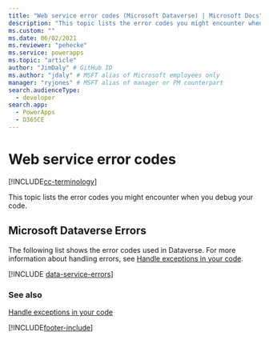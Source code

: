```yaml
---
title: "Web service error codes (Microsoft Dataverse) | Microsoft Docs" # Intent and product brand in a unique string of 43-59 chars including spaces
description: "This topic lists the error codes you might encounter when you debug your code. " # 115-145 characters including spaces. This abstract displays in the search result.
ms.custom: ""
ms.date: 06/02/2021
ms.reviewer: "pehecke"
ms.service: powerapps
ms.topic: "article"
author: "JimDaly" # GitHub ID
ms.author: "jdaly" # MSFT alias of Microsoft employees only
manager: "ryjones" # MSFT alias of manager or PM counterpart
search.audienceType: 
  - developer
search.app: 
  - PowerApps
  - D365CE
---
```


# Web service error codes

[!INCLUDE[cc-terminology](../includes/cc-terminology.md)]

This topic lists the error codes you might encounter when you debug your code.

<a name="BKMK_CRMErrors"></a>

## Microsoft Dataverse Errors

 The following list shows the error codes used in Dataverse. For more information about handling errors, see [Handle exceptions in your code](handle-exceptions-code.md).  

[!INCLUDE [data-service-errors](../includes/data-service-errors.md)]

### See also

[Handle exceptions in your code](handle-exceptions-code.md)

[!INCLUDE[footer-include](../../../includes/footer-banner.md)]